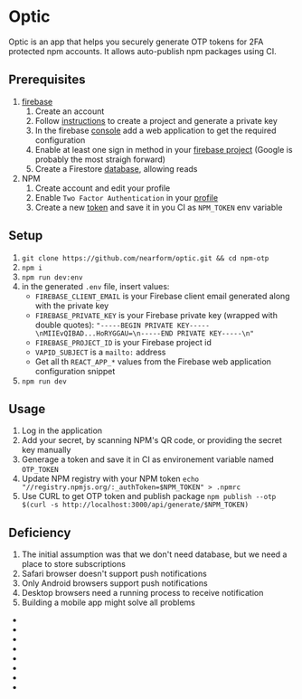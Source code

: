 # Optic
Optic is an app that helps you securely generate OTP tokens for 2FA protected npm accounts. It allows auto-publish npm packages using CI.

## Prerequisites
1. [firebase]
   1. Create an account
   1. Follow [instructions][firebase-admin-settings] to create a project and generate a private key
   1. In the firebase [console][firebase-app-settings] add a web application to get the required configuration 
   1. Enable at least one sign in method in your [firebase project][firebase-signin] (Google is probably the most straigh forward)
   1. Create a Firestore [database], allowing reads
1. NPM
   1. Create account and edit your profile
   1. Enable `Two Factor Authentication` in your [profile][npm-profile]
   1. Create a new [token][npm-token] and save it in you CI as `NPM_TOKEN` env variable

## Setup
1. `git clone https://github.com/nearform/optic.git && cd npm-otp`
1. `npm i`
1. `npm run dev:env`
1. in the generated `.env` file, insert values:
   - `FIREBASE_CLIENT_EMAIL` is your Firebase client email generated along with the private key
   - `FIREBASE_PRIVATE_KEY` is your Firebase private key (wrapped with double quotes): `"-----BEGIN PRIVATE KEY-----\nMIIEvQIBAD...HoRYGGAU=\n-----END PRIVATE KEY-----\n"`
   - `FIREBASE_PROJECT_ID` is your Firebase project id
   - `VAPID_SUBJECT` is a `mailto:` address
   - Get all th `REACT_APP_*` values from the Firebase web application configuration snippet
1. `npm run dev`

## Usage
1. Log in the application
1. Add your secret, by scanning NPM's QR code, or providing the secret key manually
1. Generage a token and save it in CI as environement variable named `OTP_TOKEN`
1. Update NPM registry with your NPM token `echo "//registry.npmjs.org/:_authToken=$NPM_TOKEN" > .npmrc`
1. Use CURL to get OTP token and publish package `npm publish --otp $(curl -s http://localhost:3000/api/generate/$NPM_TOKEN)`

## Deficiency
1. The initial assumption was that we don't need database, but we need a place to store subscriptions
1. Safari browser doesn't support push notifications
1. Only Android browsers support push notifications
1. Desktop browsers need a running process to receive notification
1. Building a mobile app might solve all problems

- [firebase]: https://console.firebase.google.com
- [firebase-admin-settings]: https://firebase.google.com/docs/admin/setup#add_firebase_to_your_app
- [firebase-signin]: https://console.firebase.google.com/u/0/project/_/authentication/providers
- [firebase-app-settings]: https://console.firebase.google.com/u/0/project/_/settings/general/
- [database]: https://console.firebase.google.com/u/0/project/_/database
- [VAPID]: https://tools.ietf.org/html/draft-ietf-webpush-vapid-01
- [npm-profile]: https://www.npmjs.com/settings/~/profile
- [npm-token]: https://www.npmjs.com/settings/~/tokens
